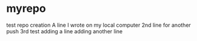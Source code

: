 # myrepo
test repo creation
A line I wrote on my local computer
2nd line for another push
3rd test
adding a line
adding another line
